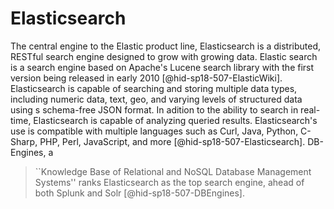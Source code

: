 Elasticsearch
=============

The central engine to the Elastic product line, Elasticsearch is a
distributed, RESTful search engine designed to grow with growing data.
Elastic search is a search engine based on Apache's Lucene search
library with the first version being released in early
2010 [@hid-sp18-507-ElasticWiki]. Elasticsearch is capable of searching
and storing multiple data types, including numeric data, text, geo, and
varying levels of structured data using s schema-free JSON format. In
adition to the ability to search in real-time, Elasticsearch is capable
of analyzing queried results. Elasticsearch's use is compatible with
multiple languages such as Curl, Java, Python, C-Sharp, PHP, Perl,
JavaScript, and more [@hid-sp18-507-Elasticsearch]. DB-Engines, a


> ``Knowledge Base of Relational and NoSQL Database Management
> Systems'' ranks Elasticsearch as the top search engine, ahead of
> both Splunk and Solr [@hid-sp18-507-DBEngines].


